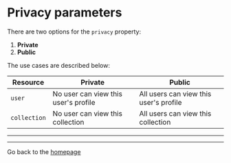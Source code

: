 # Privacy parameters
There are two options for the `privacy` property:
1. **Private**
2. **Public**

The use cases are described below:

| Resource | Private | Public |
| ------------- | ----------- | ----------- |
| `user` | No user can view this user's profile | All users can view this user's profile |
| `collection` |  No user can view this collection | All users can view this collection  |

---

---


Go back to the [homepage](https://cnjoyce1225.github.io/the-archivist/)
